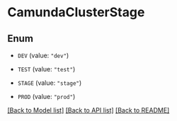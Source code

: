 # CamundaClusterStage

## Enum


* `DEV` (value: `"dev"`)

* `TEST` (value: `"test"`)

* `STAGE` (value: `"stage"`)

* `PROD` (value: `"prod"`)


[[Back to Model list]](../README.md#documentation-for-models) [[Back to API list]](../README.md#documentation-for-api-endpoints) [[Back to README]](../README.md)


